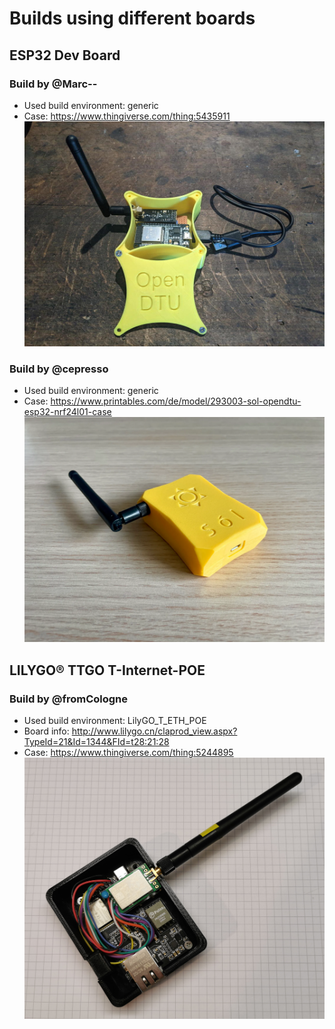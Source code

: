 # Builds using different boards

## ESP32 Dev Board

### Build by @Marc--

* Used build environment: generic
* Case: <https://www.thingiverse.com/thing:5435911>
![Large rounded-rhombus shaped case with screwable lid and OpenDTU lettering](large_display_PXL_20220715_145622277.jpg)

### Build by @cepresso

* Used build environment: generic
* Case: <https://www.printables.com/de/model/293003-sol-opendtu-esp32-nrf24l01-case>
![Smaller rectangular shaped case with cut-off corners and sun symbol with Sól lettering](sol.webp)

## LILYGO® TTGO T-Internet-POE

### Build by @fromCologne

* Used build environment: LilyGO_T_ETH_POE
* Board info: <http://www.lilygo.cn/claprod_view.aspx?TypeId=21&Id=1344&FId=t28:21:28>
* Case: <https://www.thingiverse.com/thing:5244895>
![Small rectangular shaped case with rounded edges, no visible lid](202654506-8a4ac4ef-c883-490e-8ee1-1e1f7fa34972.jpg)
